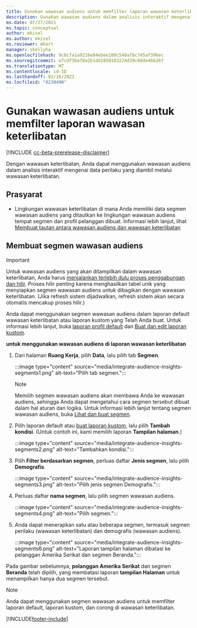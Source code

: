 ```yaml
---
title: Gunakan wawasan audiens untuk memfilter laporan wawasan keterlibatan
description: Gunakan wawasan audiens dalam analisis interaktif mengenai data perilaku yang diambil melalui wawasan keterlibatan di situs web pelanggan.
ms.date: 07/27/2021
ms.topic: conceptual
author: mkisel
ms.author: mkisel
ms.reviewer: mhart
manager: shellyha
ms.openlocfilehash: 9c8c7a1a9216e04ebee100c548afbc745af396ec
ms.sourcegitcommit: e7cdf36a78a2b1dd2850183224d39c8dde46b26f
ms.translationtype: HT
ms.contentlocale: id-ID
ms.lasthandoff: 02/16/2022
ms.locfileid: "8230490"
---
```

# <a name="use-audience-insights-segments-to-filter-engagement-insights-reports"></a>Gunakan wawasan audiens untuk memfilter laporan wawasan keterlibatan

[!INCLUDE [cc-beta-prerelease-disclaimer](includes/cc-beta-prerelease-disclaimer.md)]

Dengan wawasan keterlibatan, Anda dapat menggunakan wawasan audiens dalam analisis interaktif mengenai data perilaku yang diambil melalui wawasan keterlibatan.

## <a name="prerequisite"></a>Prasyarat

- Lingkungan wawasan keterlibatan di mana Anda memiliki data segmen wawasan audiens yang ditautkan ke lingkungan wawasan audiens tempat segmen dan profil pelanggan dibuat. Informasi lebih lanjut, lihat [Membuat tautan antara wawasan audiens dan wawasan keterlibatan](integrate-audience-insights-engagement-insights.md)

## <a name="create-audience-insights-segments"></a>Membuat segmen wawasan audiens 

> [!IMPORTANT]
> Untuk wawasan audiens yang akan ditampilkan dalam wawasan keterlibatan, Anda harus [menjalankan terlebih dulu proses penggabungan dan hilir](../audience-insights/merge-entities.md). Proses hilir penting karena menghasilkan tabel unik yang menyiapkan segmen wawasan audiens untuk dibagikan dengan wawasan keterlibatan. (Jika refresh sistem dijadwalkan, refresh sistem akan secara otomatis mencakup proses hilir.)

Anda dapat menggunakan segmen wawasan audiens dalam laporan default wawasan keterlibatan atau laporan kustom yang Telah Anda buat. Untuk informasi lebih lanjut, buka [laporan profil default](profile-reports.md) dan [Buat dan edit laporan kustom](custom-reports.md).

**untuk menggunakan wawasan audiens di laporan wawasan keterlibatan**

1. Dari halaman **Ruang Kerja**, pilih **Data**, lalu pilih tab **Segmen**.

    :::image type="content" source="media/integrate-audience-insights-segments1.png" alt-text="Pilih tab segmen.":::

   >[!NOTE]
   > Memilih segmen wawasan audiens akan membawa Anda ke wawasan audiens, sehingga Anda dapat mengetahui cara segmen tersebut dibuat dalam hal aturan dan logika. Untuk informasi lebih lanjut tentang segmen wawasan audiens, buka [Lihat dan buat segmen](../audience-insights/segments.md).

2. Pilih laporan default atau [buat laporan kustom](custom-reports.md), lalu pilih **Tambah kondisi**. (Untuk contoh ini, kami memilih laporan **Tampilan halaman**.)

    :::image type="content" source="media/integrate-audience-insights-segments2.png" alt-text="Tambahkan kondisi.":::

3. Pilih **Filter berdasarkan segmen**, perluas daftar **Jenis segmen**, lalu pilih **Demografis**.

    :::image type="content" source="media/integrate-audience-insights-segments3.png" alt-text="Pilih jenis segmen Demografis.":::

4. Perluas daftar **nama segmen**, lalu pilih segmen wawasan audiens.

    :::image type="content" source="media/integrate-audience-insights-segments4.png" alt-text="Pilih segmen.":::

5. Anda dapat menerapkan satu atau beberapa segmen, termasuk segmen perilaku (wawasan keterlibatan) dan demografis (wawasan audiens). 

    :::image type="content" source="media/integrate-audience-insights-segments6.png" alt-text="Laporan tampilan halaman dibatasi ke pelanggan Amerika Serikat dan segmen Beranda.":::

Pada gambar sebelumnya, **pelanggan Amerika Serikat** dan segmen **Beranda** telah dipilih, yang membatasi laporan **tampilan Halaman** untuk menampilkan hanya dua segmen tersebut. 


>[!NOTE]
> Anda dapat menggunakan segmen wawasan audiens untuk memfilter laporan default, laporan kustom, dan corong di wawasan keterlibatan. 


[!INCLUDE[footer-include](../includes/footer-banner.md)]